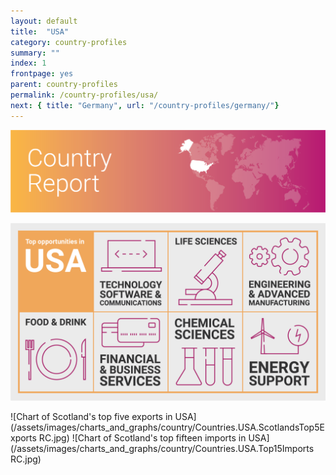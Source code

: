 ```yaml
---
layout: default
title:  "USA"
category: country-profiles
summary: ""
index: 1
frontpage: yes
parent: country-profiles
permalink: /country-profiles/usa/
next: { title: "Germany", url: "/country-profiles/germany/"}
---
```


![An image of USA outlined on a map](/assets/images/country_maps/01-USA.png)

![An infographic of top opportunities in the USA](/assets/images/country_infographics/01-USA-top-opportunities.png)

![Chart of Scotland's top five exports in USA](/assets/images/charts_and_graphs/country/Countries.USA.ScotlandsTop5Exports RC.jpg)
![Chart of Scotland's top fifteen imports in USA](/assets/images/charts_and_graphs/country/Countries.USA.Top15Imports RC.jpg)
